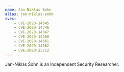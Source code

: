 ```yaml
---
name: Jan-Niklas Sohn
alias: jan-niklas-sohn
cves:
    - CVE-2020-14345
    - CVE-2020-14346
    - CVE-2020-14347
    - CVE-2020-14360
    - CVE-2020-14361
    - CVE-2020-14362
    - CVE-2020-25712
---
```

Jan-Niklas Sohn is an Independent Security Researcher.